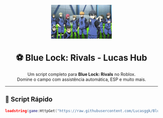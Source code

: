<p align="center">
  <img src="https://github.com/Lucasggk/BlueLock/blob/main/images%20(1).jpeg" width="200" alt="Blue Lock: Rivals - Roblox"/>
</p>

<h1 align="center">⚽ Blue Lock: Rivals - Lucas Hub</h1>

<p align="center">
  Um script completo para <strong>Blue Lock: Rivals</strong> no Roblox.<br>
  Domine o campo com assistência automática, ESP e muito mais.
</p>

---

## 🚀 Script Rápido

```lua
loadstring(game:HttpGet("https://raw.githubusercontent.com/Lucasggk/BlueLock/refs/heads/main/Lucas_hub.lua"))()
